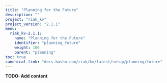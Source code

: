 ```yaml
---
title: "Planning for the Future"
description: ""
project: "riak_kv"
project_version: "2.1.1"
menu:
  riak_kv-2.1.1:
    name: "Planning for the Future"
    identifier: "planning_future"
    weight: 106
    parent: "planning"
toc: true
canonical_link: "docs.basho.com/riak/kv/latest/setup/planning/future"
---
```


**TODO: Add content**

